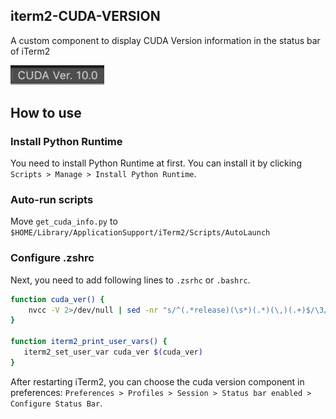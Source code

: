 ## iterm2-CUDA-VERSION

A custom component to display CUDA Version information in the status bar of iTerm2

<img width="150" alt="image" src="https://github.com/uehara-mech/iterm_status_cuda/blob/assets/assets/example_image.png">

## How to use
### Install Python Runtime
You need to install Python Runtime at first.
You can install it by clicking `Scripts > Manage > Install Python Runtime`.

### Auto-run scripts
Move `get_cuda_info.py` to `$HOME/Library/ApplicationSupport/iTerm2/Scripts/AutoLaunch`

### Configure .zshrc
Next, you need to add following lines to `.zsrhc` or `.bashrc`.
```bash
function cuda_ver() {
    nvcc -V 2>/dev/null | sed -nr "s/^(.*release)(\s*)(.*)(\,)(.+)$/\3/p"
}

function iterm2_print_user_vars() {
   iterm2_set_user_var cuda_ver $(cuda_ver)
}
```

After restarting iTerm2, you can choose the cuda version component in preferences: `Preferences > Profiles > Session > Status bar enabled > Configure Status Bar`.